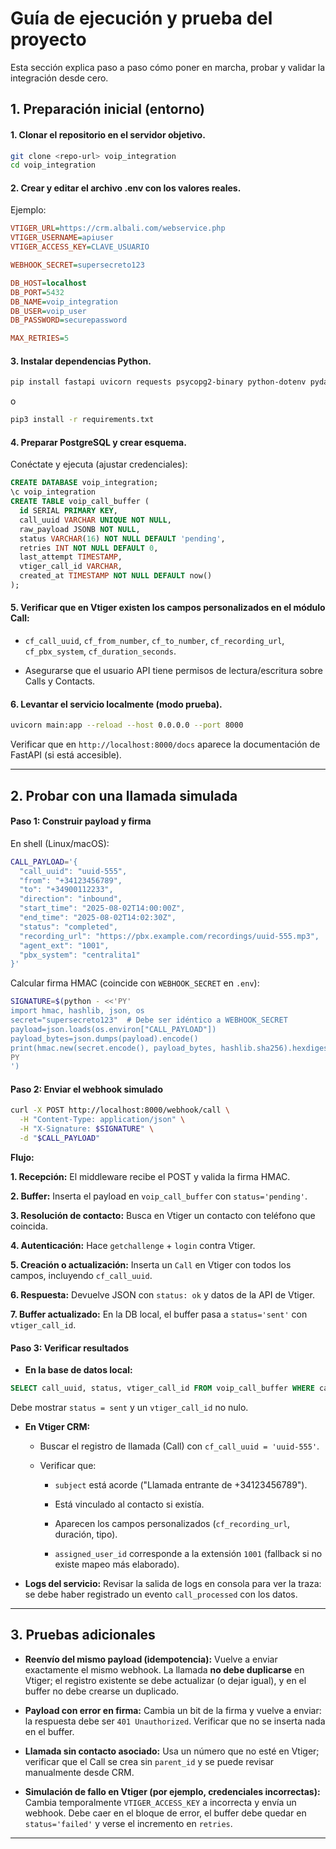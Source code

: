 # Guía de ejecución y prueba del proyecto

Esta sección explica paso a paso cómo poner en marcha, probar y validar la integración desde cero.

## 1. Preparación inicial (entorno)

#### 1. Clonar el repositorio en el servidor objetivo.

```sh
git clone <repo-url> voip_integration
cd voip_integration
```

#### 2. Crear y editar el archivo .env con los valores reales. 

Ejemplo:
```ini
VTIGER_URL=https://crm.albali.com/webservice.php
VTIGER_USERNAME=apiuser
VTIGER_ACCESS_KEY=CLAVE_USUARIO

WEBHOOK_SECRET=supersecreto123

DB_HOST=localhost
DB_PORT=5432
DB_NAME=voip_integration
DB_USER=voip_user
DB_PASSWORD=securepassword

MAX_RETRIES=5
```

#### 3. Instalar dependencias Python.

```sh
pip install fastapi uvicorn requests psycopg2-binary python-dotenv pydantic
```
o 

```sh
pip3 install -r requirements.txt
```

#### 4. Preparar PostgreSQL y crear esquema.
Conéctate y ejecuta (ajustar credenciales):
```sql
CREATE DATABASE voip_integration;
\c voip_integration
CREATE TABLE voip_call_buffer (
  id SERIAL PRIMARY KEY,
  call_uuid VARCHAR UNIQUE NOT NULL,
  raw_payload JSONB NOT NULL,
  status VARCHAR(16) NOT NULL DEFAULT 'pending',
  retries INT NOT NULL DEFAULT 0,
  last_attempt TIMESTAMP,
  vtiger_call_id VARCHAR,
  created_at TIMESTAMP NOT NULL DEFAULT now()
);
```

#### 5. Verificar que en Vtiger existen los campos personalizados en el módulo Call:

- `cf_call_uuid`, `cf_from_number`, `cf_to_number`, `cf_recording_url`, `cf_pbx_system`, `cf_duration_seconds`.

- Asegurarse que el usuario API tiene permisos de lectura/escritura sobre Calls y Contacts.


#### 6. Levantar el servicio localmente (modo prueba).
```sh
uvicorn main:app --reload --host 0.0.0.0 --port 8000
```
Verificar que en `http://localhost:8000/docs` aparece la documentación de FastAPI (si está accesible).

---

## 2. Probar con una llamada simulada

#### **Paso 1: Construir payload y firma**

En shell (Linux/macOS):
```sh
CALL_PAYLOAD='{
  "call_uuid": "uuid-555",
  "from": "+34123456789",
  "to": "+34900112233",
  "direction": "inbound",
  "start_time": "2025-08-02T14:00:00Z",
  "end_time": "2025-08-02T14:02:30Z",
  "status": "completed",
  "recording_url": "https://pbx.example.com/recordings/uuid-555.mp3",
  "agent_ext": "1001",
  "pbx_system": "centralita1"
}'
```

Calcular firma HMAC (coincide con `WEBHOOK_SECRET` en `.env`):

```sh
SIGNATURE=$(python - <<'PY'
import hmac, hashlib, json, os
secret="supersecreto123"  # Debe ser idéntico a WEBHOOK_SECRET
payload=json.loads(os.environ["CALL_PAYLOAD"])
payload_bytes=json.dumps(payload).encode()
print(hmac.new(secret.encode(), payload_bytes, hashlib.sha256).hexdigest())
PY
')
```


#### **Paso 2: Enviar el webhook simulado**

```sh
curl -X POST http://localhost:8000/webhook/call \
  -H "Content-Type: application/json" \
  -H "X-Signature: $SIGNATURE" \
  -d "$CALL_PAYLOAD"
```

**Flujo:**

**1. Recepción:** El middleware recibe el POST y valida la firma HMAC.

**2. Buffer:** Inserta el payload en `voip_call_buffer` con `status='pending'`.

**3. Resolución de contacto:** Busca en Vtiger un contacto con teléfono que coincida.

**4. Autenticación:** Hace `getchallenge` + `login` contra Vtiger.

**5. Creación o actualización:** Inserta un `Call` en Vtiger con todos los campos, incluyendo `cf_call_uuid`.

**6. Respuesta:** Devuelve JSON con `status: ok` y datos de la API de Vtiger.

**7. Buffer actualizado:** En la DB local, el buffer pasa a `status='sent'` con `vtiger_call_id`.

#### **Paso 3: Verificar resultados**

- **En la base de datos local:**
```sql
SELECT call_uuid, status, vtiger_call_id FROM voip_call_buffer WHERE call_uuid='uuid-555';
```

Debe mostrar `status = sent` y un `vtiger_call_id` no nulo.

- **En Vtiger CRM:**

    - Buscar el registro de llamada (Call) con `cf_call_uuid = 'uuid-555'`.

    - Verificar que:

        - `subject` está acorde ("Llamada entrante de +34123456789").

        - Está vinculado al contacto si existía.

        - Aparecen los campos personalizados (`cf_recording_url`, duración, tipo).

        - `assigned_user_id` corresponde a la extensión `1001` (fallback si no existe mapeo más elaborado).

- **Logs del servicio:**
Revisar la salida de logs en consola para ver la traza: se debe haber registrado un evento `call_processed` con los datos.

--- 

## 3. Pruebas adicionales

- **Reenvío del mismo payload (idempotencia):**
Vuelve a enviar exactamente el mismo webhook. La llamada **no debe duplicarse** en Vtiger; el registro existente se debe actualizar (o dejar igual), y en el buffer no debe crearse un duplicado.

- **Payload con error en firma:**
Cambia un bit de la firma y vuelve a enviar: la respuesta debe ser `401 Unauthorized`. Verificar que no se inserta nada en el buffer.

- **Llamada sin contacto asociado:**
Usa un número que no esté en Vtiger; verificar que el Call se crea sin `parent_id` y se puede revisar manualmente desde CRM.

- **Simulación de fallo en Vtiger (por ejemplo, credenciales incorrectas):**
Cambia temporalmente `VTIGER_ACCESS_KEY` a incorrecta y envía un webhook. Debe caer en el bloque de error, el buffer debe quedar en `status='failed'` y verse el incremento en `retries`.

---
